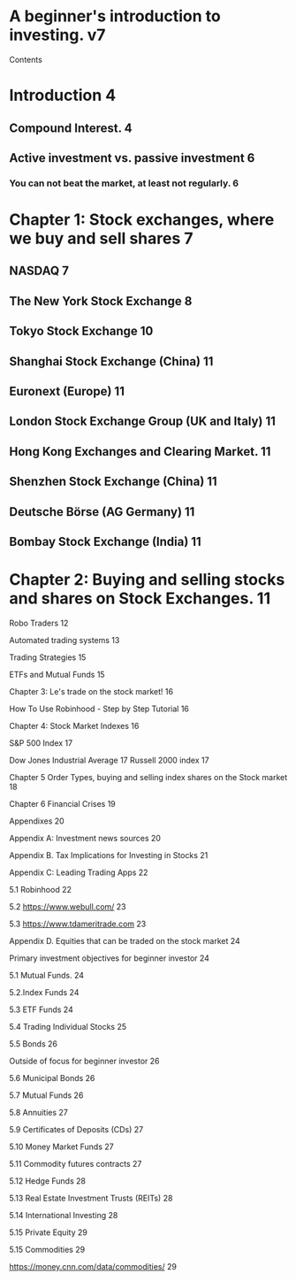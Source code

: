 # A beginner's introduction to investing.  v7


Contents

# Introduction	4

## Compound Interest.	4

## Active investment vs. passive investment	6

### You can not beat the market, at least not regularly.	6

# Chapter 1:  Stock exchanges, where we buy and sell shares	7

## NASDAQ	7
## The New York Stock Exchange	8
## Tokyo Stock Exchange	10
## Shanghai Stock Exchange (China)	11
## Euronext (Europe)	11
## London Stock Exchange Group (UK and Italy)	11
## Hong Kong Exchanges and Clearing Market.	11
## Shenzhen Stock Exchange (China)	11
## Deutsche Börse (AG Germany)	11
## Bombay Stock Exchange (India)	11

# Chapter 2: Buying and selling stocks and shares on Stock Exchanges.	11

Robo Traders	12

Automated trading systems	13

Trading Strategies	15

ETFs and Mutual Funds	15

Chapter 3: Le's trade on the stock market!	16

How To Use Robinhood - Step by Step Tutorial	16

Chapter 4: Stock Market Indexes	16

S&P 500 Index	17

Dow Jones Industrial Average
17
Russell 2000 index	17

Chapter 5  Order Types, buying and selling index shares on the Stock market	18

Chapter 6 Financial Crises	19

Appendixes	20

Appendix A:  Investment news sources	20

Appendix B. Tax Implications for Investing in Stocks	21

Appendix C:  Leading  Trading Apps	22

5.1 Robinhood	22

5.2 https://www.webull.com/	23

5.3 https://www.tdameritrade.com	23

Appendix D. Equities that can be traded on the stock market	24

Primary investment objectives for beginner investor	24

5.1 Mutual Funds.	24

5.2.Index Funds	24


5.3 ETF Funds	24

5.4 Trading Individual Stocks	25

5.5 Bonds	26

Outside of focus for beginner investor	26

5.6 Municipal Bonds	26

5.7 Mutual Funds	26

5.8 Annuities	27

5.9 Certificates of Deposits (CDs)	27


5.10 Money Market Funds	27

5.11 Commodity futures contracts	27

5.12 Hedge Funds	28

5.13 Real Estate Investment Trusts (REITs)	28

5.14 International Investing	28

5.15 Private Equity	29

5.15 Commodities	29

https://money.cnn.com/data/commodities/	29

